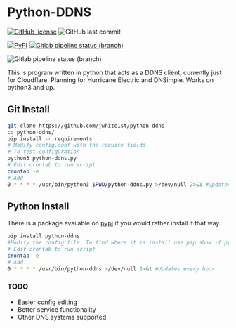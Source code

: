 # Python-DDNS

[![GitHub license](https://img.shields.io/github/license/jwhite1st/python-ddns?style=flat-square)](https://github.com/jwhite1st/python-ddns/blob/master/LICENSE.md) ![GitHub last commit](https://img.shields.io/github/last-commit/jwhite1st/python-ddns?style=flat-square)

[![PyPI](https://img.shields.io/pypi/v/Python-DDNS)](https://pypi.org/project/Python-DDNS/) [![Gitlab pipeline status (branch)](https://img.shields.io/gitlab/pipeline/jwhite1st/python-ddns/master?style=flat-square)](https://gitlab.com/jwhite1st/python-ddns/pipelines)

![Gitlab pipeline status (branch)](https://img.shields.io/gitlab/pipeline/jwhite1st/python-ddns/develop?label=develop%20build&style=flat-square)

This is program written in python that acts as a DDNS client, currently just for Cloudflare. Planning for Hurricane Electric and DNSimple.
Works on python3 and up.  

## Git Install

```bash
git clone https://github.com/jwhite1st/python-ddns
cd python-ddns/
pip install -r requirements
# Modify config.conf with the require fields.
# To test configuration
python3 python-ddns.py
# Edit crontab to run script
crontab -e
# Add
0 * * * * /usr/bin/python3 $PWD/python-ddns.py >/dev/null 2>&1 #Updates every hour.
```

## Python Install

There is a package available on [pypi](https://pypi.org/project/Python-DDNS/) if you would rather install it that way.

```bash
pip install python-ddns
#Modify the config file. To find where it is install use pip show -f python-ddns
# Edit crontab to run script
crontab -e
# Add
0 * * * * /usr/bin/python-ddns >/dev/null 2>&1 #Updates every hour.
```

### TODO

- Easier config editing
- Better service functionality
- Other DNS systems supported
